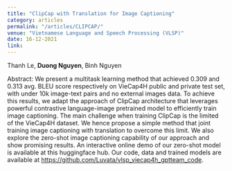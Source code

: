 ```yaml
---
title: "ClipCap with Translation for Image Captioning"
category: articles
permalink: "/articles/CLIPCAP/"
venue: "Vietnamese Language and Speech Processing (VLSP)"
date: 16-12-2021
link:
---
```

[comment]: <>
Thanh Le, <b>Duong Nguyen</b>, Binh Nguyen

Abstract: We present a multitask learning method that achieved 0.309 and 0.313 avg. BLEU score respectively on VieCap4H public and private test set, with under 10k image-text pairs and no external images data. To achieve this results, we adapt the approach of ClipCap architecture that leverages powerful contrastive language-image pretrained model to efficiently train image captioning. The main challenge when training ClipCap is the limited of the VieCap4H dataset. We hence propose a simple method that joint training image captioning with translation to overcome this limit. We also explore the zero-shot image captioning capability of our approach and show promising results. An interactive online demo of our zero-shot model is available at this huggingface hub. Our code, data and trained models are available at https://github.com/Luvata/vlsp_viecap4h_gptteam_code.
